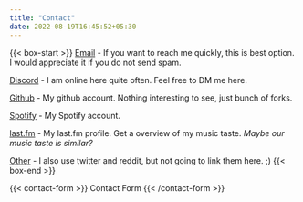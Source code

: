 ```yaml
---
title: "Contact"
date: 2022-08-19T16:45:52+05:30
---
```

{{< box-start >}}
[Email](mailto:sudip@blackpiratex.com) - If you want to reach me quickly, this is best option. I would appreciate it if you do not send spam.

[Discord](https://discordapp.com/users/929940200950497370) - I am online here quite often. Feel free to DM me here.

[Github](https://github.com/blackpirateapps) - My github account. Nothing interesting to see, just bunch of forks.

[Spotify](https://open.spotify.com/user/sudipmandal?si=GsReGo6WT5K67eOR_q5Ofw) - My Spotify account.

[last.fm](https://last.fm/user/thesudipmandal) - My last.fm profile. Get a overview of my music taste. *Maybe our music taste is similar?*

[Other](https://www.youtube.com/watch?v=dQw4w9WgXcQ) - I  also use twitter and reddit, but not going to link them here. ;) 
{{< box-end >}}


{{< contact-form >}}
Contact Form
{{< /contact-form >}}
